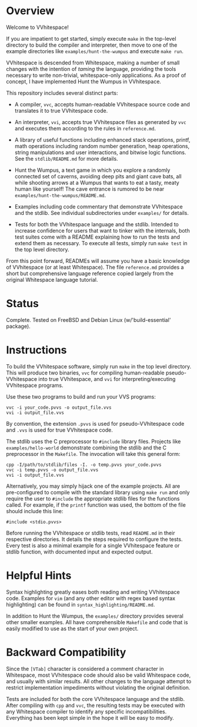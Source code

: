 # Overview #

Welcome to VVhitespace!

If you are impatient to get started, simply execute `make` in the top-level
directory to build the compiler and interpreter, then move to one of the
example directories like `examples/hunt-the-wumpus` and execute `make run`.

VVhitespace is descended from Whitespace, making a number of small changes with
the intention of *taming* the language, providing the tools necessary to write
non-trivial, whitespace-only applications. As a proof of concept, I have
implemented Hunt the Wumpus in VVhitespace.

This repository includes several distinct parts:

  - A compiler, `vvc`, accepts human-readable VVhitespace source code and
    translates it to true VVhitespace code.

  - An interpreter, `vvi`, accepts true VVhitespace files as generated by `vvc`
    and executes them according to the rules in `reference.md`.

  - A library of useful functions including enhanced stack operations, printf,
    math operations including random number generation, heap operations, string
    manipulations and user interactions, and bitwise logic functions. See the
    `stdlib/README.md` for more details.

  - Hunt the Wumpus, a text game in which you explore a randomly connected set
    of caverns, avoiding deep pits and giant cave bats, all while shooting
    arrows at a Wumpus that wants to eat a tasty, meaty human like yourself! The
    cave entrance is rumored to be near `examples/hunt-the-wumpus/README.md`.

  - Examples including code commentary that demonstrate VVhitespace and the
    stdlib. See individual subdirectories under `examples/` for details.

  - Tests for both the VVhitespace language and the stdlib. Intended to
    increase confidence for users that want to tinker with the internals, both
    test suites come with a README explaining how to run the tests and extend them
    as necessary. To execute all tests, simply run `make test` in the top level
    directory.

From this point forward, READMEs will assume you have a basic knowledge of
VVhitespace (or at least Whitespace). The file `reference.md` provides a short
but comprehensive language reference copied largely from the original
Whitespace language tutorial.


# Status #

Complete. Tested on FreeBSD and Debian Linux (w/'build-essential' package).


# Instructions #

To build the VVhitespace software, simply run `make` in the top level directory.
This will produce two binaries, `vvc` for compiling human-readable
pseudo-VVhitespace into true VVhitespace, and `vvi` for interpreting/executing
VVhitespace programs.

Use these two programs to build and run your VVS programs:

    vvc -i your_code.pvvs -o output_file.vvs
    vvi -i output_file.vvs

By convention, the extension `.pvvs` is used for pseudo-VVhitespace code and
`.vvs` is used for true VVhitespace code. 

The stdlib uses the C preprocessor to `#include` library files. Projects like
`examples/hello-world` demonstrate combining the stdlib and the C preprocessor
in the `Makefile`. The invocation will take this general form:

    cpp -I/path/to/stdlib/files -I. -o temp.pvvs your_code.pvvs
    vvc -i temp.pvvs -o output_file.vvs
    vvi -i output_file.vvs

Alternatively, you may simply hijack one of the example projects. All are
pre-configured to compile with the standard library using `make run` and only
require the user to `#include` the appropriate stdlib files for the functions
called. For example, if the `printf` function was used, the bottom of the file
should include this line:

    #include <stdio.pvvs>

Before running the VVhitespace or stdlib tests, read `README.md` in their
respective directories. It details the steps required to configure the tests.
Every test is also a minimal example for a single VVhitespace feature or stdlib
function, with documented input and expected output.


# Helpful Hints #

Syntax highlighting greatly eases both reading and writing VVhitespace code.
Examples for `vim` (and any other editor with regex based syntax highlighting)
can be found in `syntax_highlighting/README.md`.

In addition to Hunt the Wumpus, the `examples/` directory provides several
other smaller examples. All have comprehensible `Makefile` and code that is
easily modified to use as the start of your own project.


# Backward Compatibility #

Since the `[VTab]` character is considered a comment character in Whitespace,
most VVhitespace code should also be valid Whitespace code, and usually with
similar results. All other changes to the language attempt to restrict
implementation impediments without violating the original definition.

Tests are included for both the core VVhitespace language and the stdlib. After
compiling with `cpp` and `vvc`, the resulting tests may be executed with any
Whitespace compiler to identify any specific incompatibilities. Everything has
been kept simple in the hope it will be easy to modify.

